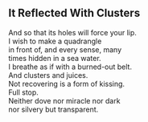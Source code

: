 It Reflected With Clusters
--------------------------
And so that its holes will force your lip.  
I wish to make a quadrangle  
in front of, and every sense, many  
times hidden in a sea water.  
I breathe as if with a burned-out belt.  
And clusters and juices.  
Not recovering is a form of kissing.  
Full stop.  
Neither dove nor miracle nor dark  
nor silvery but transparent.  
